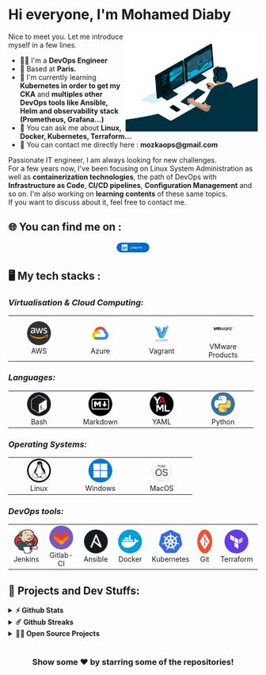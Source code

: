 # Hi everyone, I'm Mohamed Diaby
<img align="right" alt="GIF" src="https://github.com/MozkaGit/MozkaGit/blob/main/images/code.gif" width="53%" />
<p>
Nice to meet you. Let me introduce myself in a few lines.
  <ul>
    <li>👨‍🔧 I'm a <b>DevOps Engineer</b></li>
    <li>📍 Based at <b>Paris.</b></li>
    <li>🌱 I'm currently learning <b>Kubernetes in order to get my CKA</b> and <b>multiples other DevOps tools like Ansible, Helm and observability stack (Prometheus, Grafana...)</b></li>
    <li>💬 You can ask me about <b>Linux, Docker, Kubernetes, Terraform...</b></li>
    <li>📮 You can contact me directly here : <b>mozkaops@gmail.com</b>

  </ul>
Passionate IT engineer, I am always looking for new challenges.
<br>For a few years now, I've been focusing on Linux System Administration as well as <b>containerization technologies</b>, the path of DevOps with <b>Infrastructure as Code</b>, <b>CI/CD pipelines</b>, <b>Configuration Management</b> and so on. I'm also working on <b>learning contents</b> of these same topics.<br>
If you want to discuss about it, feel free to contact me.
</p>

## 🌐 You can find me on :
<p align="center">
  <a href="https://www.linkedin.com/in/modi/" target="_blank"><img alt="Mohamed Diaby LinkedIn profile" src="https://github.com/MozkaGit/MozkaGit/blob/main/images/linkedin-button.png" width="13%"></a>
</p>

## 🖥️ My tech stacks :

<p align="right">
  <h3><i>Virtualisation & Cloud Computing:</i></h3>
  <table>
  <tr border: none;>
    <td align="center" width="110">
      <a href="#%EF%B8%8F-my-tech-stacks-">
        <img src="https://github.com/MozkaGit/MozkaGit/blob/main/images/aws-logo.png" width="48" height="48" alt="AWS" />
      </a>
      <br>AWS
    </td>
    <td align="center" width="110">
      <a href="#%EF%B8%8F-my-tech-stacks-">
        <img src="https://github.com/MozkaGit/MozkaGit/blob/main/images/GCP-logo.png" width="48" height="48" alt="GCP" />
      </a>
      <br>Azure
    </td> 
    <td align="center" width="110">
      <a href="#%EF%B8%8F-my-tech-stacks-">
        <img src="https://github.com/MozkaGit/MozkaGit/blob/main/images/vagrant-logo.png" width="48" height="48" alt="Vagrant" />
      </a>
      <br>Vagrant
    </td>
    <td align="center" width="110">
      <a href="#%EF%B8%8F-my-tech-stacks-">
        <img src="https://github.com/MozkaGit/MozkaGit/blob/main/images/vmware-logo.jpg" width="48" height="48" alt="VMware Products" />
      </a>
      <br>VMware Products
    </td>
  </tr>
</table>
<p>
  <h3><i>Languages:</i></h3>
  <table>
  <tr border: none;>
   <td align="center" width="110">
      <a href="#%EF%B8%8F-my-tech-stacks-">
        <img src="https://github.com/MozkaGit/MozkaGit/blob/main/images/bash-logo.png" width="48" height="48" alt="Bash" />
      </a>
      <br>Bash
    </td>
    <td align="center" width="110">
      <a href="#%EF%B8%8F-my-tech-stacks-">
        <img src="https://github.com/MozkaGit/MozkaGit/blob/main/images/markdown-logo.png" width="48" height="48" alt="Markdown" />
      </a>
      <br>Markdown
    </td>
    <td align="center" width="110">
      <a href="#%EF%B8%8F-my-tech-stacks-">
        <img src="https://github.com/MozkaGit/MozkaGit/blob/main/images/yaml-logo.png" width="48" height="48" alt="YAML" />
      </a>
      <br>YAML
    </td>
    <td align="center" width="110">
      <a href="#%EF%B8%8F-my-tech-stacks-">
        <img src="https://github.com/MozkaGit/MozkaGit/blob/main/images/python-logo.png" width="48" height="48" alt="Python" />
      </a>
      <br>Python
    </td>
  </tr>
</table>
</p>
<p>
  <h3><i>Operating Systems:</i></h3>
  <table>
  <tr border: none;>
    <td align="center" width="110">
      <a href="#%EF%B8%8F-my-tech-stacks-">
        <img src="https://github.com/MozkaGit/MozkaGit/blob/main/images/linux-logo.png" width="48" height="48" alt="Linux" />
      </a>
      <br>Linux
    </td>
    <td align="center" width="110">
      <a href="#%EF%B8%8F-my-tech-stacks-">
        <img src="https://github.com/MozkaGit/MozkaGit/blob/main/images/windows-logo.png" width="48" height="48" alt="Windows" />
      </a>
      <br>Windows
    </td>
    <td align="center" width="110">
      <a href="#%EF%B8%8F-my-tech-stacks-">
        <img src="https://github.com/MozkaGit/MozkaGit/blob/main/images/macos-logo.png" width="48" height="48" alt="MacOS" />
      </a>
      <br>MacOS
    </td>
  </tr>
</table>
</p>
<p>
  <h3><i>DevOps tools:</i></h3>
  <table>
  <tr border: none;>
    <td align="center" width="110">
      <a href="#%EF%B8%8F-my-tech-stacks-">
        <img src="https://github.com/MozkaGit/MozkaGit/blob/main/images/jenkins_logo.png" width="48" height="48" alt="Jenkins" />
      </a>
      <br>Jenkins
    </td>
       <td align="center" width="110">
      <a href="#%EF%B8%8F-my-tech-stacks-">
        <img src="https://github.com/MozkaGit/MozkaGit/blob/main/images/gitlab-logo.png" width="48" height="48" alt="GitLab-CI" />
      </a>
      <br>Gitlab-CI
    </td>	  
    <td align="center" width="110">
      <a href="#%EF%B8%8F-my-tech-stacks-">
        <img src="https://github.com/MozkaGit/MozkaGit/blob/main/images/ansible-logo.png" width="48" height="48" alt="Ansible" />
      </a>
      <br>Ansible
    </td>
    <td align="center" width="110">
      <a href="#%EF%B8%8F-my-tech-stacks-">
        <img src="https://github.com/MozkaGit/MozkaGit/blob/main/images/docker-logo.png" width="48" height="48" alt="Docker" />
      </a>
      <br>Docker
    </td>
        </td>
    <td align="center" width="110">
      <a href="#%EF%B8%8F-my-tech-stacks-">
        <img src="https://github.com/MozkaGit/MozkaGit/blob/main/images/kubernetes-logo.png" width="48" height="48" alt="Kubernetes" />
      </a>
      <br>Kubernetes
    </td>
    <td align="center" width="110">
      <a href="#%EF%B8%8F-my-tech-stacks-">
        <img src="https://github.com/MozkaGit/MozkaGit/blob/main/images/git-logo.png" width="48" height="48" alt="Git" />
      </a>
      <br>Git
    </td>
    <td align="center" width="110">
      <a href="#%EF%B8%8F-my-tech-stacks-">
        <img src="https://github.com/MozkaGit/MozkaGit/blob/main/images/terraform-logo.png" width="48" height="48" alt="Terraform" />
      </a>
      <br>Terraform
    </td>   
  </tr>
</table>
</p>

## 🚧 Projects and Dev Stuffs:

<details>	
  <summary><b>⚡ Github Stats</b></summary>
	
  <br />
  <img height="180em" src="https://github-readme-stats.vercel.app/api?username=MozkaGit&show_icons=true&hide_border=true&&count_private=true&include_all_commits=true" />
  <img height="180em" src="https://github-readme-stats.vercel.app/api/top-langs/?username=MozkaGit&exclude_repo=KNN-Image-Classification&show_icons=true&hide_border=true&layout=compact&langs_count=8"/>
</details>

<details>	
  <summary><b>☄️ Github Streaks</b></summary>

  <br />
  <img height="180em" src="https://streak-stats.demolab.com/?user=MozkaGit&hide_border=true" />
</details>

<details>
  <summary><b>🧑‍🚀 Open Source Projects</b></summary>

  <br />
  <table>
    <thead align="center">
      <tr border: none;>
        <td><b>💻 Projects</b></td>
        <td><b>👨‍💻 Language</b></td>
      </tr>
    </thead>
    <tbody>
      <tr>
	<td><a href="https://github.com/MozkaGit/NetDevOps"><b>📦 NetDevOps</b></a></td>
        <td><img alt="Language" src="https://img.shields.io/badge/Python-100.0%25-3776AB?logo=%3Csvg+role%3D%22img%22+viewBox%3D%220+0+24+24%22+xmlns%3D%22http%3A%2F%2Fwww.w3.org%2F2000%2Fsvg%22%3E%3Ctitle%3EPython%3C%2Ftitle%3E%3Cpath+d%3D%22M14.25.18l.9.2.73.26.59.3.45.32.34.34.25.34.16.33.1.3.04.26.02.2-.01.13V8.5l-.05.63-.13.55-.21.46-.26.38-.3.31-.33.25-.35.19-.35.14-.33.1-.3.07-.26.04-.21.02H8.77l-.69.05-.59.14-.5.22-.41.27-.33.32-.27.35-.2.36-.15.37-.1.35-.07.32-.04.27-.02.21v3.06H3.17l-.21-.03-.28-.07-.32-.12-.35-.18-.36-.26-.36-.36-.35-.46-.32-.59-.28-.73-.21-.88-.14-1.05-.05-1.23.06-1.22.16-1.04.24-.87.32-.71.36-.57.4-.44.42-.33.42-.24.4-.16.36-.1.32-.05.24-.01h.16l.06.01h8.16v-.83H6.18l-.01-2.75-.02-.37.05-.34.11-.31.17-.28.25-.26.31-.23.38-.2.44-.18.51-.15.58-.12.64-.1.71-.06.77-.04.84-.02+1.27.05zm-6.3+1.98l-.23.33-.08.41.08.41.23.34.33.22.41.09.41-.09.33-.22.23-.34.08-.41-.08-.41-.23-.33-.33-.22-.41-.09-.41.09zm13.09+3.95l.28.06.32.12.35.18.36.27.36.35.35.47.32.59.28.73.21.88.14+1.04.05+1.23-.06+1.23-.16+1.04-.24.86-.32.71-.36.57-.4.45-.42.33-.42.24-.4.16-.36.09-.32.05-.24.02-.16-.01h-8.22v.82h5.84l.01+2.76.02.36-.05.34-.11.31-.17.29-.25.25-.31.24-.38.2-.44.17-.51.15-.58.13-.64.09-.71.07-.77.04-.84.01-1.27-.04-1.07-.14-.9-.2-.73-.25-.59-.3-.45-.33-.34-.34-.25-.34-.16-.33-.1-.3-.04-.25-.02-.2.01-.13v-5.34l.05-.64.13-.54.21-.46.26-.38.3-.32.33-.24.35-.2.35-.14.33-.1.3-.06.26-.04.21-.02.13-.01h5.84l.69-.05.59-.14.5-.21.41-.28.33-.32.27-.35.2-.36.15-.36.1-.35.07-.32.04-.28.02-.21V6.07h2.09l.14.01zm-6.47+14.25l-.23.33-.08.41.08.41.23.33.33.23.41.08.41-.08.33-.23.23-.33.08-.41-.08-.41-.23-.33-.33-.23-.41-.08-.41.08z%22%2F%3E%3C%2Fsvg%3E" alt="Python - 100.0%"/></td>
      </tr>
    </tbody>
    <tbody>
      <tr>
	<td><a href="https://github.com/MozkaGit/torrent-downloader"><b>📦 TorrentOps</b></a></td>
        <td><img alt="Language" src="https://img.shields.io/badge/JavaScript-87.7%25-F7DF1E?logo=%3Csvg+role%3D%22img%22+viewBox%3D%220+0+24+24%22+xmlns%3D%22http%3A%2F%2Fwww.w3.org%2F2000%2Fsvg%22%3E%3Ctitle%3EJavaScript%3C%2Ftitle%3E%3Cpath+d%3D%22M0+0h24v24H0V0zm22.034+18.276c-.175-1.095-.888-2.015-3.003-2.873-.736-.345-1.554-.585-1.797-1.14-.091-.33-.105-.51-.046-.705.15-.646.915-.84+1.515-.66.39.12.75.42.976.9+1.034-.676+1.034-.676+1.755-1.125-.27-.42-.404-.601-.586-.78-.63-.705-1.469-1.065-2.834-1.034l-.705.089c-.676.165-1.32.525-1.71+1.005-1.14+1.291-.811+3.541.569+4.471+1.365+1.02+3.361+1.244+3.616+2.205.24+1.17-.87+1.545-1.966+1.41-.811-.18-1.26-.586-1.755-1.336l-1.83+1.051c.21.48.45.689.81+1.109+1.74+1.756+6.09+1.666+6.871-1.004.029-.09.24-.705.074-1.65l.046.067zm-8.983-7.245h-2.248c0+1.938-.009+3.864-.009+5.805+0+1.232.063+2.363-.138+2.711-.33.689-1.18.601-1.566.48-.396-.196-.597-.466-.83-.855-.063-.105-.11-.196-.127-.196l-1.825+1.125c.305.63.75+1.172+1.324+1.517.855.51+2.004.675+3.207.405.783-.226+1.458-.691+1.811-1.411.51-.93.402-2.07.397-3.346.012-2.054+0-4.109+0-6.179l.004-.056z%22%2F%3E%3C%2Fsvg%3E" alt="JavaScript - 87.7%"/>&nbsp<img src="https://img.shields.io/badge/Dockerfile-12.3%25-0B2C4A?logo=%3Csvg+role%3D%22img%22+viewBox%3D%220+0+24+24%22+xmlns%3D%22http%3A%2F%2Fwww.w3.org%2F2000%2Fsvg%22%3E%3Ctitle%3EDocker%3C%2Ftitle%3E%3Cpath+d%3D%22M13.983+11.078h2.119a.186.186+0+00.186-.185V9.006a.186.186+0+00-.186-.186h-2.119a.185.185+0+00-.185.185v1.888c0+.102.083.185.185.185m-2.954-5.43h2.118a.186.186+0+00.186-.186V3.574a.186.186+0+00-.186-.185h-2.118a.185.185+0+00-.185.185v1.888c0+.102.082.185.185.185m0+2.716h2.118a.187.187+0+00.186-.186V6.29a.186.186+0+00-.186-.185h-2.118a.185.185+0+00-.185.185v1.887c0+.102.082.185.185.186m-2.93+0h2.12a.186.186+0+00.184-.186V6.29a.185.185+0+00-.185-.185H8.1a.185.185+0+00-.185.185v1.887c0+.102.083.185.185.186m-2.964+0h2.119a.186.186+0+00.185-.186V6.29a.185.185+0+00-.185-.185H5.136a.186.186+0+00-.186.185v1.887c0+.102.084.185.186.186m5.893+2.715h2.118a.186.186+0+00.186-.185V9.006a.186.186+0+00-.186-.186h-2.118a.185.185+0+00-.185.185v1.888c0+.102.082.185.185.185m-2.93+0h2.12a.185.185+0+00.184-.185V9.006a.185.185+0+00-.184-.186h-2.12a.185.185+0+00-.184.185v1.888c0+.102.083.185.185.185m-2.964+0h2.119a.185.185+0+00.185-.185V9.006a.185.185+0+00-.184-.186h-2.12a.186.186+0+00-.186.186v1.887c0+.102.084.185.186.185m-2.92+0h2.12a.185.185+0+00.184-.185V9.006a.185.185+0+00-.184-.186h-2.12a.185.185+0+00-.184.185v1.888c0+.102.082.185.185.185M23.763+9.89c-.065-.051-.672-.51-1.954-.51-.338.001-.676.03-1.01.087-.248-1.7-1.653-2.53-1.716-2.566l-.344-.199-.226.327c-.284.438-.49.922-.612+1.43-.23.97-.09+1.882.403+2.661-.595.332-1.55.413-1.744.42H.751a.751.751+0+00-.75.748+11.376+11.376+0+00.692+4.062c.545+1.428+1.355+2.48+2.41+3.124+1.18.723+3.1+1.137+5.275+1.137.983.003+1.963-.086+2.93-.266a12.248+12.248+0+003.823-1.389c.98-.567+1.86-1.288+2.61-2.136+1.252-1.418+1.998-2.997+2.553-4.4h.221c1.372+0+2.215-.549+2.68-1.009.309-.293.55-.65.707-1.046l.098-.288Z%22%2F%3E%3C%2Fsvg%3E" alt="Dockerfile - 12.3%"></td>
      </tr>
    </tbody>
    <tbody>
      <tr>
	<td><a href="https://github.com/MozkaGit/terraform-elasticbeanstalk-docker"><b>📦 Terraform 2048</b></a></td>
        <td><img alt="Language" src="https://img.shields.io/badge/HCL-85.6%25-7B42BC?logo=%3Csvg+role%3D%22img%22+viewBox%3D%220+0+24+24%22+xmlns%3D%22http%3A%2F%2Fwww.w3.org%2F2000%2Fsvg%22%3E%3Ctitle%3ETerraform%3C%2Ftitle%3E%3Cpath+d%3D%22M1.44+0v7.575l6.561+3.79V3.787zm21.12+4.227l-6.561+3.791v7.574l6.56-3.787zM8.72+4.23v7.575l6.561+3.787V8.018zm0+8.405v7.575L15.28+24v-7.578z%22%2F%3E%3C%2Fsvg%3E" alt="HCL - 85.6%"/>&nbsp<img src="https://img.shields.io/badge/Dockerfile-4.4%25-0B2C4A?logo=%3Csvg+role%3D%22img%22+viewBox%3D%220+0+24+24%22+xmlns%3D%22http%3A%2F%2Fwww.w3.org%2F2000%2Fsvg%22%3E%3Ctitle%3EDocker%3C%2Ftitle%3E%3Cpath+d%3D%22M13.983+11.078h2.119a.186.186+0+00.186-.185V9.006a.186.186+0+00-.186-.186h-2.119a.185.185+0+00-.185.185v1.888c0+.102.083.185.185.185m-2.954-5.43h2.118a.186.186+0+00.186-.186V3.574a.186.186+0+00-.186-.185h-2.118a.185.185+0+00-.185.185v1.888c0+.102.082.185.185.185m0+2.716h2.118a.187.187+0+00.186-.186V6.29a.186.186+0+00-.186-.185h-2.118a.185.185+0+00-.185.185v1.887c0+.102.082.185.185.186m-2.93+0h2.12a.186.186+0+00.184-.186V6.29a.185.185+0+00-.185-.185H8.1a.185.185+0+00-.185.185v1.887c0+.102.083.185.185.186m-2.964+0h2.119a.186.186+0+00.185-.186V6.29a.185.185+0+00-.185-.185H5.136a.186.186+0+00-.186.185v1.887c0+.102.084.185.186.186m5.893+2.715h2.118a.186.186+0+00.186-.185V9.006a.186.186+0+00-.186-.186h-2.118a.185.185+0+00-.185.185v1.888c0+.102.082.185.185.185m-2.93+0h2.12a.185.185+0+00.184-.185V9.006a.185.185+0+00-.184-.186h-2.12a.185.185+0+00-.184.185v1.888c0+.102.083.185.185.185m-2.964+0h2.119a.185.185+0+00.185-.185V9.006a.185.185+0+00-.184-.186h-2.12a.186.186+0+00-.186.186v1.887c0+.102.084.185.186.185m-2.92+0h2.12a.185.185+0+00.184-.185V9.006a.185.185+0+00-.184-.186h-2.12a.185.185+0+00-.184.185v1.888c0+.102.082.185.185.185M23.763+9.89c-.065-.051-.672-.51-1.954-.51-.338.001-.676.03-1.01.087-.248-1.7-1.653-2.53-1.716-2.566l-.344-.199-.226.327c-.284.438-.49.922-.612+1.43-.23.97-.09+1.882.403+2.661-.595.332-1.55.413-1.744.42H.751a.751.751+0+00-.75.748+11.376+11.376+0+00.692+4.062c.545+1.428+1.355+2.48+2.41+3.124+1.18.723+3.1+1.137+5.275+1.137.983.003+1.963-.086+2.93-.266a12.248+12.248+0+003.823-1.389c.98-.567+1.86-1.288+2.61-2.136+1.252-1.418+1.998-2.997+2.553-4.4h.221c1.372+0+2.215-.549+2.68-1.009.309-.293.55-.65.707-1.046l.098-.288Z%22%2F%3E%3C%2Fsvg%3E" alt="Dockerfile - 4.4%"></td>
      </tr>
    </tbody>
  </table>
  <br />
</details>

#

<div align="center">

### Show some ❤️ by starring some of the repositories!

</div>
